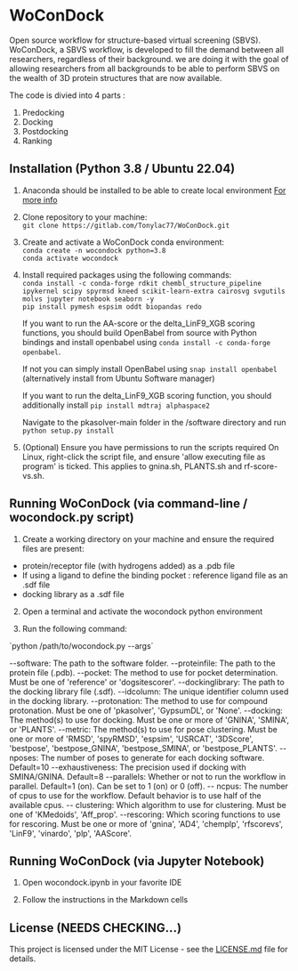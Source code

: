 # WoConDock
<!-- markdown-link-check-disable-next-line -->
Open source workflow for structure-based virtual screening (SBVS).
WoConDock, a SBVS workflow, is developed to fill the demand between all researchers, regardless of their background. we are doing it with the goal of allowing researchers from all backgrounds to be able to perform SBVS on the wealth of 3D protein structures that are now available.

The code is divied into 4 parts :
1. Predocking
2. Docking
3. Postdocking
4. Ranking

## Installation (Python 3.8 / Ubuntu 22.04)
<!-- markdown-link-check-disable-next-line -->

1. Anaconda should be installed to be able to create local environment [For more info](https://docs.anaconda.com/anaconda/install/index.html)

2. Clone repository to your machine:  
`git clone https://gitlab.com/Tonylac77/WoConDock.git` 

3. Create and activate a WoConDock conda environment:  
`conda create -n wocondock python=3.8`  
`conda activate wocondock`  

4. Install required packages using the following commands:  
`conda install -c conda-forge rdkit chembl_structure_pipeline ipykernel scipy spyrmsd kneed scikit-learn-extra cairosvg svgutils molvs jupyter notebook seaborn -y`  
`pip install pymesh espsim oddt biopandas redo`  

    If you want to run the AA-score or the delta_LinF9_XGB scoring functions, you should build OpenBabel from source with Python bindings and install openbabel using `conda install -c conda-forge openbabel`.  

    If not you can simply install OpenBabel using `snap install openbabel` (alternatively install from Ubuntu Software manager)  

    If you want to run the delta_LinF9_XGB scoring function, you should additionally install `pip install mdtraj alphaspace2`

    Navigate to the pkasolver-main folder in the /software directory and run `python setup.py install`    

5. (Optional) Ensure you have permissions to run the scripts required
On Linux, right-click the script file, and ensure 'allow executing file as program' is ticked. This applies to gnina.sh, PLANTS.sh and rf-score-vs.sh.  

## Running WoConDock (via command-line / wocondock.py script)

1. Create a working directory on your machine and ensure the required files are present:
- protein/receptor file (with hydrogens added) as a .pdb file
- If using a ligand to define the binding pocket : reference ligand file as an .sdf file
- docking library as a .sdf file

2. Open a terminal and activate the wocondock python environment

3. Run the following command:

´python /path/to/wocondock.py --args´

--software: The path to the software folder.
--proteinfile: The path to the protein file (.pdb).
--pocket: The method to use for pocket determination. Must be one of 'reference' or 'dogsitescorer'.
--dockinglibrary: The path to the docking library file (.sdf).
--idcolumn: The unique identifier column used in the docking library.
--protonation: The method to use for compound protonation. Must be one of 'pkasolver', 'GypsumDL', or 'None'.
--docking: The method(s) to use for docking. Must be one or more of 'GNINA', 'SMINA', or 'PLANTS'.
--metric: The method(s) to use for pose clustering. Must be one or more of 'RMSD', 'spyRMSD', 'espsim', 'USRCAT', '3DScore', 'bestpose', 'bestpose_GNINA', 'bestpose_SMINA', or 'bestpose_PLANTS'.
--nposes: The number of poses to generate for each docking software. Default=10
--exhaustiveness: The precision used if docking with SMINA/GNINA. Default=8
--parallels: Whether or not to run the workflow in parallel. Default=1 (on). Can be set to 1 (on) or 0 (off).
-- ncpus: The number of cpus to use for the workflow. Default behavior is to use half of the available cpus.
-- clustering: Which algorithm to use for clustering. Must be one of 'KMedoids', 'Aff_prop'.
--rescoring: Which scoring functions to use for rescoring. Must be one or more of 'gnina', 'AD4', 'chemplp', 'rfscorevs', 'LinF9', 'vinardo', 'plp', 'AAScore'.

## Running WoConDock (via Jupyter Notebook)

1. Open wocondock.ipynb in your favorite IDE

2. Follow the instructions in the Markdown cells


## License (NEEDS CHECKING...)
<!-- markdown-link-check-disable-next-line -->
This project is licensed under the MIT License - see the [LICENSE.md](https://gitlab.com/hibrahim21/CADD22/-/blob/main/LICENSE) file for details.



